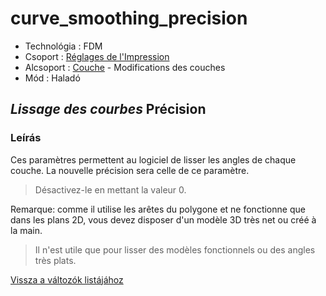 # curve\_smoothing\_precision

* Technológia : FDM
* Csoport : [Réglages de l'Impression](../print_settings/print_settings.md)
* Alcsoport : [Couche](../print_settings/print_settings.md#couche) - Modifications des couches
* Mód : Haladó

## _Lissage des courbes_ Précision

### Leírás

Ces paramètres permettent au logiciel de lisser les angles de chaque couche. La nouvelle précision sera celle de ce paramètre.

> Désactivez-le en mettant la valeur 0.

Remarque: comme il utilise les arêtes du polygone et ne fonctionne que dans les plans 2D, vous devez disposer d'un modèle 3D très net ou créé à la main.

> Il n'est utile que pour lisser des modèles fonctionnels ou des angles très plats.

[Vissza a változók listájához](variable_list.md)

